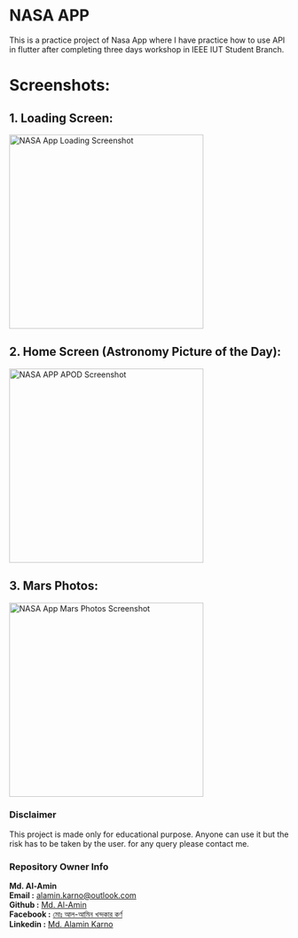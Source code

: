 # NASA APP

This is a practice project of Nasa App where I have practice how to use API in flutter after completing three days workshop in IEEE IUT Student Branch.

# Screenshots:

## 1. Loading Screen:
<img src="https://github.com/karno786/Nasa-App-Flutter-Practice-/blob/master/screenshots/Loading.png" alt="NASA App Loading Screenshot" width="350" title="NASA App Loading" >



## 2. Home Screen (Astronomy Picture of the Day):
<img src="https://github.com/karno786/Nasa-App-Flutter-Practice-/blob/master/screenshots/APOD.png" alt="NASA APP APOD Screenshot" width="350" title="Astronomy Picture of the Day" >



## 3. Mars Photos:
<img src="https://github.com/karno786/Nasa-App-Flutter-Practice-/blob/master/screenshots/MARS_PICTURE.png" alt="NASA App Mars Photos Screenshot" width="350" title="NASA App Mars Photos" >


### Disclaimer
This project is made only for educational purpose. Anyone can use it but the risk has to be taken by the user.
for any query please contact me.

### Repository Owner Info

__Md. Al-Amin__ <br>
__Email :__ [ alamin.karno@outlook.com ](mailto:alamin.karno@outlook.com) <br>
__Github :__ [Md. Al-Amin](https://github.com/karno786)<br>
__Facebook :__ [মোঃ আল-আমিন খন্দকার কর্ণ](https://facebook.com/alamin.kanro786) <br>
__Linkedin :__ [Md. Alamin Karno](https://www.linkedin.com/in/alaminkarno/)
<br>
<br>


